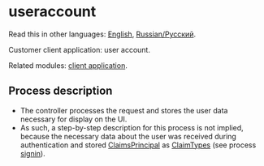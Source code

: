 # useraccount 

Read this in other languages: [English](useraccount.md), [Russian/Русский](useraccount.ru.md). 

Customer client application: user account.

Related modules: [client application](../../frontend/customerclient.md).

## Process description

- The controller processes the request and stores the user data necessary for display on the UI.
- As such, a step-by-step description for this process is not implied, because the necessary data about the user was received during authentication and stored [ClaimsPrincipal](https://learn.microsoft.com/en-us/dotnet/api/system.security.claims.claimsprincipal) as [ClaimTypes](https://learn.microsoft.com/en-us/dotnet/api/system.security.claims.claimtypes) (see process [signin](signin.md)).
